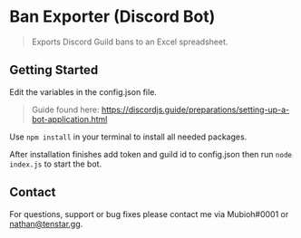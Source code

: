 # Ban Exporter (Discord Bot)

> Exports Discord Guild bans to an Excel spreadsheet. 

## Getting Started

Edit the variables in the config.json file.

> Guide found here: https://discordjs.guide/preparations/setting-up-a-bot-application.html

Use `npm install` in your terminal to install all needed packages.

After installation finishes add token and guild id to config.json then run `node index.js` to start the bot.

## Contact

For questions, support or bug fixes please contact me via Mubioh#0001 or nathan@tenstar.gg.

